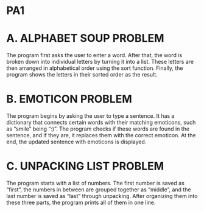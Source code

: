 # PA1
# A. ALPHABET SOUP PROBLEM
The program first asks the user to enter a word. After that, the word is broken down into individual letters by turning it into a list. These letters are then arranged in alphabetical order using the sort function. Finally, the program shows the letters in their sorted order as the result.
# B. EMOTICON PROBLEM
The program begins by asking the user to type a sentence. It has a dictionary that connects certain words with their matching emoticons, such as “smile” being “:)”. The program checks if these words are found in the sentence, and if they are, it replaces them with the correct emoticon. At the end, the updated sentence with emoticons is displayed.
# C. UNPACKING LIST PROBLEM
The program starts with a list of numbers. The first number is saved as “first”, the numbers in between are grouped together as “middle”, and the last number is saved as “last” through unpacking. After organizing them into these three parts, the program prints all of them in one line.
